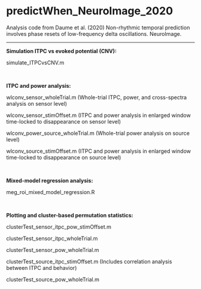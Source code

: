 # predictWhen_NeuroImage_2020

Analysis code from Daume et al. (2020) Non-rhythmic temporal prediction involves phase resets of low-frequency delta oscillations. NeuroImage.

--------------------------------------------

<b> Simulation ITPC vs evoked potential (CNV): </b>

simulate_ITPCvsCNV.m 

<br>

<b> ITPC and power analysis:</b> 

wlconv_sensor_wholeTrial.m        (Whole-trial ITPC, power, and cross-spectra analysis on sensor level)

wlconv_sensor_stimOffset.m        (ITPC and power analysis in enlarged window time-locked to disappearance on sensor level)

wlconv_power_source_wholeTrial.m  (Whole-trial power analysis on source level)

wlconv_source_stimOffset.m        (ITPC and power analysis in enlarged window time-locked to disappearance on source level)

<br>

<b> Mixed-model regression analysis: </b>

meg_roi_mixed_model_regression.R


<br>

<b> Plotting and cluster-based permutation statistics: </b>

clusterTest_sensor_itpc_pow_stimOffset.m

clusterTest_sensor_itpc_wholeTrial.m

clusterTest_sensor_pow_wholeTrial.m

clusterTest_source_itpc_stimOffset.m (Includes correlation analysis between ITPC and behavior)

clusterTest_source_pow_wholeTrial.m






